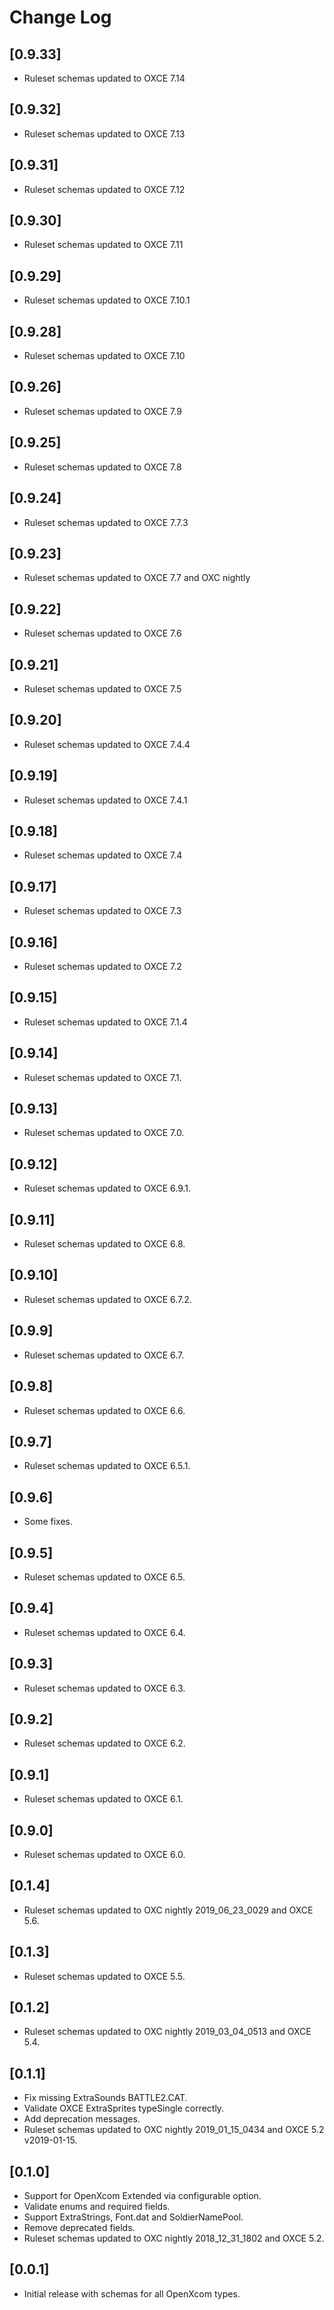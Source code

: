 # Change Log

## [0.9.33]
- Ruleset schemas updated to OXCE 7.14

## [0.9.32]
- Ruleset schemas updated to OXCE 7.13

## [0.9.31]
- Ruleset schemas updated to OXCE 7.12

## [0.9.30]
- Ruleset schemas updated to OXCE 7.11

## [0.9.29]
- Ruleset schemas updated to OXCE 7.10.1

## [0.9.28]
- Ruleset schemas updated to OXCE 7.10

## [0.9.26]
- Ruleset schemas updated to OXCE 7.9

## [0.9.25]
- Ruleset schemas updated to OXCE 7.8

## [0.9.24]
- Ruleset schemas updated to OXCE 7.7.3

## [0.9.23]
- Ruleset schemas updated to OXCE 7.7 and OXC nightly

## [0.9.22]
- Ruleset schemas updated to OXCE 7.6

## [0.9.21]
- Ruleset schemas updated to OXCE 7.5

## [0.9.20]
- Ruleset schemas updated to OXCE 7.4.4

## [0.9.19]
- Ruleset schemas updated to OXCE 7.4.1

## [0.9.18]
- Ruleset schemas updated to OXCE 7.4

## [0.9.17]
- Ruleset schemas updated to OXCE 7.3

## [0.9.16]
- Ruleset schemas updated to OXCE 7.2

## [0.9.15]
- Ruleset schemas updated to OXCE 7.1.4

## [0.9.14]
- Ruleset schemas updated to OXCE 7.1.

## [0.9.13]
- Ruleset schemas updated to OXCE 7.0.

## [0.9.12]
- Ruleset schemas updated to OXCE 6.9.1.

## [0.9.11]
- Ruleset schemas updated to OXCE 6.8.

## [0.9.10]
- Ruleset schemas updated to OXCE 6.7.2.

## [0.9.9]
- Ruleset schemas updated to OXCE 6.7.

## [0.9.8]
- Ruleset schemas updated to OXCE 6.6.

## [0.9.7]
- Ruleset schemas updated to OXCE 6.5.1.

## [0.9.6]
- Some fixes.

## [0.9.5]
- Ruleset schemas updated to OXCE 6.5.

## [0.9.4]
- Ruleset schemas updated to OXCE 6.4.

## [0.9.3]
- Ruleset schemas updated to OXCE 6.3.

## [0.9.2]
- Ruleset schemas updated to OXCE 6.2.

## [0.9.1]
- Ruleset schemas updated to OXCE 6.1.

## [0.9.0]
- Ruleset schemas updated to OXCE 6.0.

## [0.1.4]
- Ruleset schemas updated to OXC nightly 2019_06_23_0029 and OXCE 5.6.

## [0.1.3]
- Ruleset schemas updated to OXCE 5.5.

## [0.1.2]
- Ruleset schemas updated to OXC nightly 2019_03_04_0513 and OXCE 5.4.

## [0.1.1]
- Fix missing ExtraSounds BATTLE2.CAT.
- Validate OXCE ExtraSprites typeSingle correctly.
- Add deprecation messages.
- Ruleset schemas updated to OXC nightly 2019_01_15_0434 and OXCE 5.2 v2019-01-15.

## [0.1.0]
- Support for OpenXcom Extended via configurable option.
- Validate enums and required fields.
- Support ExtraStrings, Font.dat and SoldierNamePool.
- Remove deprecated fields.
- Ruleset schemas updated to OXC nightly 2018_12_31_1802 and OXCE 5.2.

## [0.0.1]
- Initial release with schemas for all OpenXcom types.